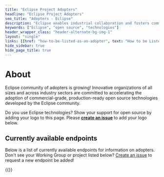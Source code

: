 ```yaml
---
title: "Eclipse Project Adopters"
headline: "Eclipse Project Adopters"
seo_title: "Adopters - Eclipse"
description: "Eclipse enables industrial collaboration and fosters commercial adoption of open source technologies across industry sectors."
keywords: ["Eclipse", "open source", "technologies"]
header_wrapper_class: "header-alternate-bg-img-1"
layout: "single"
links: [[href: "how-to-be-listed-as-an-adopter", text: "How to be Listed as an Adopter"]]
hide_sidebar: true
hide_page_title: true
---
```


# About

Eclipse community of adopters is growing! Innovative organizations of all sizes and across industry sectors are committed to accelerating the adoption of commercial-grade, production-ready open source technologies developed by the Eclipse community.  

Do you use Eclipse technologies? Show your support for open source by adding your logo to this page. Please **[create an issue](https://github.com/EclipseFdn/eclipsefdn-project-adopters/issues/new?template=adopter_request.md)** to add your logo below.


## Currently available endpoints

Below is a list of currently available endpoints for information on adopters. Don't see your Working Group or project listed below? [Create an issue](https://github.com/EclipseFdn/eclipsefdn-project-adopters/issues/new?template=adopter_request.md) to request a new endpoint be added! 

{{<endpoints>}}
